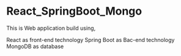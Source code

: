 # React_SpringBoot_Mongo

This is Web application build using,

React as front-end technology
Spring Boot as Bac-end technology
MongoDB as database
